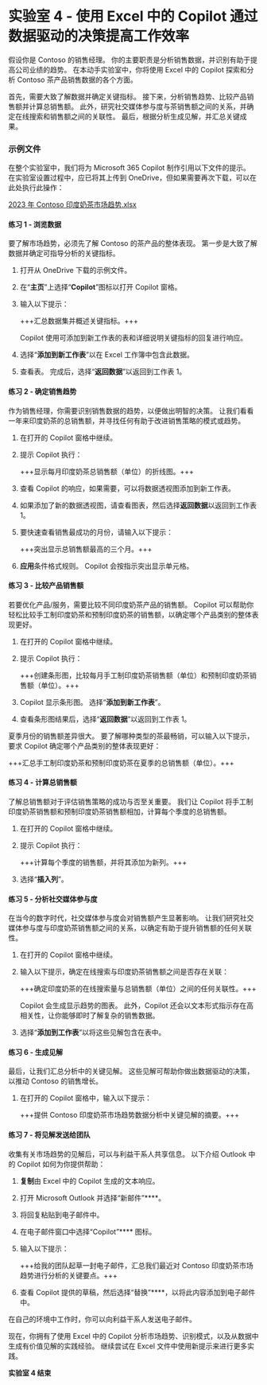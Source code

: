 # 实验室 4 - 使用 Excel 中的 Copilot 通过数据驱动的决策提高工作效率

假设你是 Contoso 的销售经理。 你的主要职责是分析销售数据，并识别有助于提高公司业绩的趋势。 在本动手实验室中，你将使用 Excel 中的 Copilot 探索和分析 Contoso 茶产品销售数据的各个方面。

首先，需要大致了解数据并确定关键指标。 接下来，分析销售趋势、比较产品销售额并计算总销售额。 此外，研究社交媒体参与度与茶销售额之间的关系，并确定在线搜索和销售额之间的关联性。 最后，根据分析生成见解，并汇总关键成果。

### 示例文件

在整个实验室中，我们将为 Microsoft 365 Copilot 制作引用以下文件的提示。 在实验室设置过程中，应已将其上传到 OneDrive，但如果需要再次下载，可以在此处执行此操作：

[2023 年 Contoso 印度奶茶市场趋势.xlsx](https://go.microsoft.com/fwlink/?linkid=2268822)

#### 练习 1 - 浏览数据

要了解市场趋势，必须先了解 Contoso 的茶产品的整体表现。 第一步是大致了解数据并确定可指导分析的关键指标。

1. 打开从 OneDrive 下载的示例文件。

1. 在“**主页**”上选择“**Copilot**”图标以打开 Copilot 窗格。

1. 输入以下提示：

    +++汇总数据集并概述关键指标。+++

    Copilot 使用可添加到新工作表的表和详细说明关键指标的回复进行响应。

1. 选择“**添加到新工作表**”以在 Excel 工作簿中包含此数据。

1. 查看表。 完成后，选择“**返回数据**”以返回到工作表 1。

#### 练习 2 - 确定销售趋势

作为销售经理，你需要识别销售数据的趋势，以便做出明智的决策。 让我们看看一年来印度奶茶的总销售额，并寻找任何有助于改进销售策略的模式或趋势。

1. 在打开的 Copilot 窗格中继续。

1. 提示 Copilot 执行：

    +++显示每月印度奶茶总销售额（单位）的折线图。+++

1. 查看 Copilot 的响应，如果需要，可以将数据透视图添加到新工作表。

1. 如果添加了新的数据透视图，请查看图表，然后选择**返回数据**以返回到工作表 1。
   
1. 要快速查看销售最成功的月份，请输入以下提示：

    +++突出显示总销售额最高的三个月。+++

1. **应用**条件格式规则。 Copilot 会按指示突出显示单元格。

#### 练习 3 - 比较产品销售额

若要优化产品/服务，需要比较不同印度奶茶产品的销售额。 Copilot 可以帮助你轻松比较手工制印度奶茶和预制印度奶茶的销售额，以确定哪个产品类别的整体表现更好。

1. 在打开的 Copilot 窗格中继续。

1. 提示 Copilot 执行：

    +++创建条形图，比较每月手工制印度奶茶销售额（单位）和预制印度奶茶销售额（单位）。+++

1. Copilot 显示条形图。 选择“**添加到新工作表**”。

1. 查看条形图结果后，选择“**返回数据**”以返回到工作表 1。
   
夏季月份的销售额差异很大。 要了解哪种类型的茶最畅销，可以输入以下提示，要求 Copilot 确定哪个产品类别的整体表现更好：

   +++汇总手工制印度奶茶和预制印度奶茶在夏季的总销售额（单位）。+++

#### 练习 4 - 计算总销售额

了解总销售额对于评估销售策略的成功与否至关重要。 我们让 Copilot 将手工制印度奶茶销售额和预制印度奶茶销售额相加，计算每个季度的总销售额。

1. 在打开的 Copilot 窗格中继续。

1. 提示 Copilot 执行：

    +++计算每个季度的销售额，并将其添加为新列。+++

1. 选择“**插入列**”。

#### 练习 5 - 分析社交媒体参与度

在当今的数字时代，社交媒体参与度会对销售额产生显著影响。 让我们研究社交媒体参与度与印度奶茶销售额之间的关系，以确定有助于提升销售额的任何关联性。

1. 在打开的 Copilot 窗格中继续。

1. 输入以下提示，确定在线搜索与印度奶茶销售额之间是否存在关联：

    +++确定印度奶茶的在线搜索量与总销售额（单位）之间的任何关联性。+++

    Copilot 会生成显示趋势的图表。 此外，Copilot 还会以文本形式指示存在高相关性，让你能够即时了解复杂的销售数据。

1. 选择“**添加到工作表**”以将这些见解包含在表中。

#### 练习 6 - 生成见解

最后，让我们汇总分析中的关键见解。 这些见解可帮助你做出数据驱动的决策，以推动 Contoso 的销售增长。

1. 在打开的 Copilot 窗格中，输入以下提示：

    +++提供 Contoso 印度奶茶市场趋势数据分析中关键见解的摘要。+++

#### 练习 7 - 将见解发送给团队

收集有关市场趋势的见解后，可以与利益干系人共享信息。 以下介绍 Outlook 中的 Copilot 如何为你提供帮助：

1. **复制**由 Excel 中的 Copilot 生成的文本响应。

1. 打开 Microsoft Outlook 并选择“新邮件”****。

1. 将回复粘贴到电子邮件中。

1. 在电子邮件窗口中选择“Copilot”**** 图标。

1. 输入以下提示：

    +++给我的团队起草一封电子邮件，汇总我们最近对 Contoso 印度奶茶市场趋势进行分析的关键要点。+++

1. 查看 Copilot 提供的草稿，然后选择“替换”****，以将此内容添加到电子邮件中。

在自己的环境中工作时，你可以向利益干系人发送电子邮件。

现在，你拥有了使用 Excel 中的 Copilot 分析市场趋势、识别模式，以及从数据中生成有价值见解的实践经验。 继续尝试在 Excel 文件中使用新提示来进行更多实践。

**实验室 4 结束**

